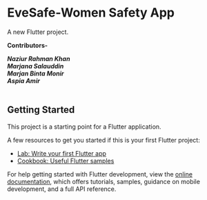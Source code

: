 # EveSafe-Women Safety App

A new Flutter project.

<b>Contributors-</b>

<i><b>Naziur Rahman Khan<br>
Marjana Salauddin<br>
Marjan Binta Monir<br>
Aspia Amir</b></i><br><br>

## Getting Started

This project is a starting point for a Flutter application.

A few resources to get you started if this is your first Flutter project:

- [Lab: Write your first Flutter app](https://docs.flutter.dev/get-started/codelab)
- [Cookbook: Useful Flutter samples](https://docs.flutter.dev/cookbook)

For help getting started with Flutter development, view the
[online documentation](https://docs.flutter.dev/), which offers tutorials,
samples, guidance on mobile development, and a full API reference.
